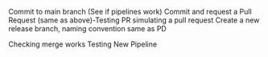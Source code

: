 Commit to main branch (See if pipelines work) 
Commit and request a Pull Request (same as above)-Testing PR simulating a pull request
Create a new release branch, naming convention same as PD

Checking merge works
Testing New Pipeline
